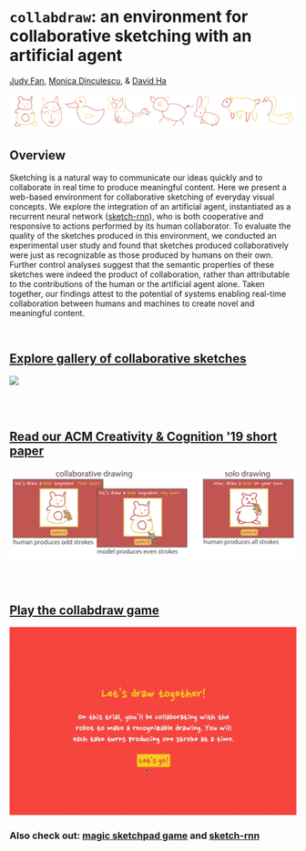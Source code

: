# `collabdraw`: an environment for collaborative sketching with an artificial agent 
[Judy Fan](https://cogtoolslab.github.io), [Monica Dinculescu](https://meowni.ca/), & [David Ha](http://otoro.net/)

![](assets/collabdraw_banner.png)

## Overview
Sketching is a natural way to communicate our ideas quickly and to collaborate in real time to produce meaningful content. Here we present a web-based environment for collaborative sketching of everyday visual concepts. We explore the integration of an artificial agent, instantiated as a recurrent neural network ([sketch-rnn](https://ai.googleblog.com/2017/04/teaching-machines-to-draw.html)), who is both cooperative and responsive to actions performed by its human collaborator. To evaluate the quality of the sketches produced in this environment, we conducted an experimental user study and found that sketches produced collaboratively were just as recognizable as those produced by humans on their own.  Further control analyses suggest that the semantic properties of these sketches were indeed the product of collaboration, rather than attributable to the contributions of the human or the artificial agent alone. Taken together, our findings attest to the potential of systems enabling real-time collaboration between humans and machines to create novel and meaningful content. 


<pre>

</pre>

## [Explore gallery of collaborative sketches](gallery/)

![](assets/gifs/collab8_gallery.gif) 

<pre>


</pre>

## [Read our ACM Creativity & Cognition '19 short paper](papers/ACMCC_collabdraw_revised.pdf)

![](assets/collabdraw_task_display.png)

<pre>


</pre>

## [Play the collabdraw game](https://cogtoolslab.org:8888/collab96/collab.html)

![](assets/gifs/collab_whale.gif)


### Also check out: [magic sketchpad game](https://magic-sketchpad.glitch.me/) and [sketch-rnn](https://github.com/tensorflow/magenta/tree/master/magenta/models/sketch_rnn)
